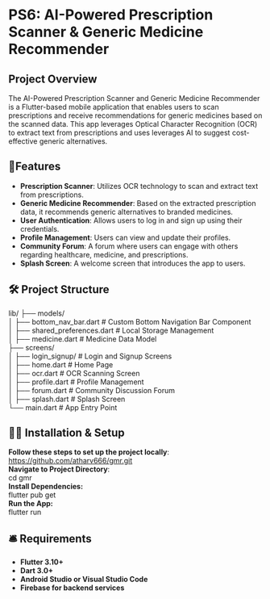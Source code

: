 # PS6: AI-Powered Prescription Scanner & Generic Medicine Recommender

## Project Overview

The AI-Powered Prescription Scanner and Generic Medicine Recommender is a Flutter-based mobile application that enables users to scan prescriptions and receive recommendations for generic medicines based on the scanned data. This app leverages Optical Character Recognition (OCR) to extract text from prescriptions and uses leverages AI to suggest cost-effective generic alternatives.

## 📌Features
- **Prescription Scanner**: Utilizes OCR technology to scan and extract text from prescriptions.
- **Generic Medicine Recommender**: Based on the extracted prescription data, it recommends generic alternatives to branded medicines.
- **User Authentication**: Allows users to log in and sign up using their credentials.
- **Profile Management**: Users can view and update their profiles.
- **Community Forum**: A forum where users can engage with others regarding healthcare, medicine, and prescriptions.
- **Splash Screen**: A welcome screen that introduces the app to users.

## 🛠️ Project Structure
lib/
├── models/<br>
│   ├── bottom_nav_bar.dart        # Custom Bottom Navigation Bar Component<br>
│   ├── shared_preferences.dart    # Local Storage Management<br>
│   ├── medicine.dart              # Medicine Data Model<br>
├── screens/<br>
│   ├── login_signup/              # Login and Signup Screens<br>
│   ├── home.dart                  # Home Page<br>
│   ├── ocr.dart                   # OCR Scanning Screen<br>
│   ├── profile.dart               # Profile Management<br>
│   ├── forum.dart                 # Community Discussion Forum<br>
│   ├── splash.dart                # Splash Screen<br>
└── main.dart                      # App Entry Point<br>

## 🧑‍💻 Installation & Setup
**Follow these steps to set up the project locally**:<br>
https://github.com/atharv666/gmr.git<br>
**Navigate to Project Directory**:<br>
cd gmr<br>
**Install Dependencies:**<br>
flutter pub get<br>
**Run the App:**<br>
flutter run<br>

## 🛎️ Requirements
- **Flutter 3.10+**
- **Dart 3.0+**
- **Android Studio or Visual Studio Code**
- **Firebase for backend services**
